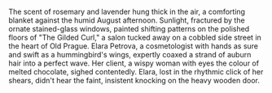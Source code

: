 The scent of rosemary and lavender hung thick in the air, a comforting blanket against the humid August afternoon.  Sunlight, fractured by the ornate stained-glass windows, painted shifting patterns on the polished floors of "The Gilded Curl," a salon tucked away on a cobbled side street in the heart of Old Prague.  Elara Petrova, a cosmetologist with hands as sure and swift as a hummingbird's wings, expertly coaxed a strand of auburn hair into a perfect wave.  Her client, a wispy woman with eyes the colour of melted chocolate, sighed contentedly.  Elara, lost in the rhythmic click of her shears, didn't hear the faint, insistent knocking on the heavy wooden door.
